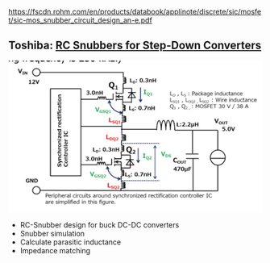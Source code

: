 

https://fscdn.rohm.com/en/products/databook/applinote/discrete/sic/mosfet/sic-mos_snubber_circuit_design_an-e.pdf






## Toshiba: [RC Snubbers for Step-Down Converters](https://toshiba.semicon-storage.com/info/application_note_en_20180901_AKX00078.pdf?did=63595)

![img.png](toshiba-rc-snubbers.png)
* RC-Snubber design for buck DC-DC converters
* Snubber simulation
* Calculate parasitic inductance
* Impedance matching

